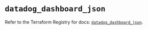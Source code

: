 # `datadog_dashboard_json`

Refer to the Terraform Registry for docs: [`datadog_dashboard_json`](https://registry.terraform.io/providers/datadog/datadog/3.46.0/docs/resources/dashboard_json).
